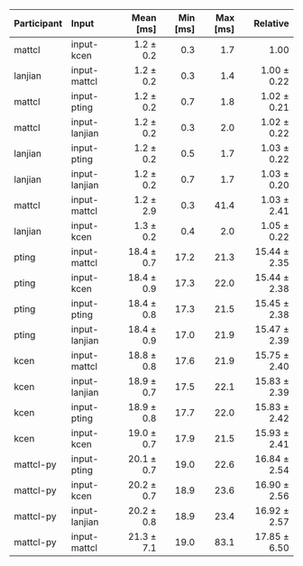 | Participant | Input | Mean [ms] | Min [ms] | Max [ms] | Relative |
|:---|:---|---:|---:|---:|---:|
| mattcl | input-kcen | 1.2 ± 0.2 | 0.3 | 1.7 | 1.00 |
| lanjian | input-mattcl | 1.2 ± 0.2 | 0.3 | 1.4 | 1.00 ± 0.22 |
| mattcl | input-pting | 1.2 ± 0.2 | 0.7 | 1.8 | 1.02 ± 0.21 |
| mattcl | input-lanjian | 1.2 ± 0.2 | 0.3 | 2.0 | 1.02 ± 0.22 |
| lanjian | input-pting | 1.2 ± 0.2 | 0.5 | 1.7 | 1.03 ± 0.22 |
| lanjian | input-lanjian | 1.2 ± 0.2 | 0.7 | 1.7 | 1.03 ± 0.20 |
| mattcl | input-mattcl | 1.2 ± 2.9 | 0.3 | 41.4 | 1.03 ± 2.41 |
| lanjian | input-kcen | 1.3 ± 0.2 | 0.4 | 2.0 | 1.05 ± 0.22 |
| pting | input-mattcl | 18.4 ± 0.7 | 17.2 | 21.3 | 15.44 ± 2.35 |
| pting | input-kcen | 18.4 ± 0.9 | 17.3 | 22.0 | 15.44 ± 2.38 |
| pting | input-pting | 18.4 ± 0.8 | 17.3 | 21.5 | 15.45 ± 2.38 |
| pting | input-lanjian | 18.4 ± 0.9 | 17.0 | 21.9 | 15.47 ± 2.39 |
| kcen | input-mattcl | 18.8 ± 0.8 | 17.6 | 21.9 | 15.75 ± 2.40 |
| kcen | input-lanjian | 18.9 ± 0.7 | 17.5 | 22.1 | 15.83 ± 2.39 |
| kcen | input-pting | 18.9 ± 0.8 | 17.7 | 22.0 | 15.83 ± 2.42 |
| kcen | input-kcen | 19.0 ± 0.7 | 17.9 | 21.5 | 15.93 ± 2.41 |
| mattcl-py | input-pting | 20.1 ± 0.7 | 19.0 | 22.6 | 16.84 ± 2.54 |
| mattcl-py | input-kcen | 20.2 ± 0.7 | 18.9 | 23.6 | 16.90 ± 2.56 |
| mattcl-py | input-lanjian | 20.2 ± 0.8 | 18.9 | 23.4 | 16.92 ± 2.57 |
| mattcl-py | input-mattcl | 21.3 ± 7.1 | 19.0 | 83.1 | 17.85 ± 6.50 |
